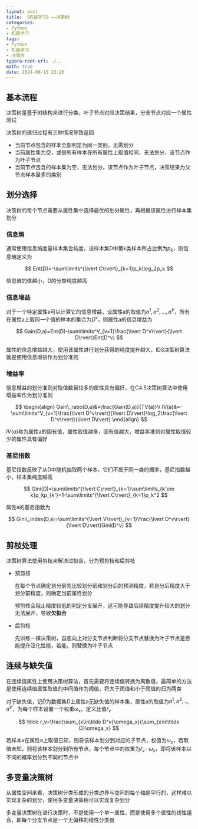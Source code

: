 ```yaml
---
layout: post
title: 《机器学习》——决策树
categories:
- Python
- 机器学习
tags:
- Python
- 机器学习
- 决策树
typora-root-url: ./..
math: true
date: 2024-06-15 23:20
---
```


## 基本流程

决策树是基于树结构来进行分类，叶子节点对应决策结果，分支节点对应一个属性测试

决策树的递归过程有三种情况导致返回

-   当前节点包含的样本全部判定为同一类别，无需划分
-   当前属性集为空，或是所有样本在所有属性上取值相同，无法划分，该节点作为叶子节点
-   当前节点包含的样本集为空，无法划分，该节点作为叶子节点，决策结果为父节点样本最多的类别

## 划分选择

决策树的每个节点需要从属性集中选择最优的划分属性，再根据该属性进行样本集划分

### 信息熵

通常使用信息熵度量样本集合纯度，设样本集D中第k类样本所占比例为$p_k$，则信息熵定义为

$$
Ent(D)=-\sum\limits^{\lvert C\rvert}_{k=1}p_k\log_2p_k
$$

信息熵的值越小，D的分类纯度越高

### 信息增益

对于一个特定属性a可以计算它的信息增益，设属性a的取值为$a^1,a^2,...,a^V$，所有在属性a上取同一个值的样本的集合为$D^v$，则属性a的信息增益为

$$
Gain(D,a)=Ent(D)-\sum\limits^V_{v=1}\frac{\lvert D^v\rvert}{\lvert D\rvert}Ent(D^v)
$$

属性的信息增益越大，使用该属性进行划分获得的纯度提升越大，ID3决策树算法就是使用信息增益作为划分准则

### 增益率

信息增益的划分准则对取值数目较多的属性具有偏好，在C4.5决策树算法中使用增益率作为划分准则

$$
\begin{align}
Gain\_ratio(D,a)&=\frac{Gain(D,a)}{TV(a)}\\
IV(a)&=-\sum\limits^V_{v=1}\frac{\lvert D^v\rvert}{\lvert D\rvert}\log_2\frac{\lvert D^v\rvert}{\lvert D\rvert}
\end{align}
$$

$IV(a)$称为属性a的固有值，属性取值越多，固有值越大，增益率准则对属性取值较少的属性具有偏好

### 基尼指数

基尼指数反映了从D中随机抽取两个样本，它们不属于同一类的概率，基尼指数越小，样本集纯度越高

$$
Gini(D)=\sum\limits^{\lvert C\rvert}_{k=1}\sum\limits_{k'\ne k}p_kp_{k'}=1-\sum\limits^{\lvert C\rvert}_{k=1}p_k^2
$$

属性a的基尼指数为

$$
Gini\_index(D,a)=\sum\limits^{\lvert V\rvert}_{v=1}\frac{\lvert D^v\rvert}{\lvert D\rvert}Gini(D^v)
$$

## 剪枝处理

决策树算法使用剪枝来解决过拟合，分为预剪枝和后剪枝

-   预剪枝

    在每个节点确定划分前先比较划分前和划分后的预测精度，若划分后精度大于划分前精度，则确定当前属性划分

    预剪枝会阻止精度较低的判定分支展开，这可能导致后续精度提升较大的划分无法展开，导致**欠拟合**

-   后剪枝

    先训练一棵决策树，自底向上对分支节点判断将分支节点替换为叶子节点是否能提升泛化性能，若能，则替换为叶子节点

## 连续与缺失值

在连续值属性上使用决策树算法，首先需要将连续值转换为离散值，最简单的方法是使用连续值属性取值的中间值作为阈值，将大于阈值和小于阈值的归为两类

对于缺失值，记$\tilde D$为数据集$D$上属性a无缺失值的样本集，属性a的取值为$a^1,a^2,..,a^V$，为每个样本设置一个权重$\omega_x$，定义比值$\tilde r_v$

$$
\tilde r_v=\frac{\sum_{x\in\tilde D^v}\omega_x}{\sum_{x\in\tilde D}\omega_x}
$$

若样本x在属性a上取值已知，则将该样本划分到对应的子节点，权值为$\omega_x$，若取值未知，则将该样本划分到所有节点，每个节点中的权重为$\tilde r_v\cdot\omega_x$，即将该样本以不同的概率划分到不同的节点中

## 多变量决策树

从属性空间来看，决策树分类形成的分类边界与空间的每个轴是平行的，这样难以实现复杂的划分，使用多变量决策树可以实现复杂划分

多变量决策树在进行决策时，不是使用一个单一属性，而是使用多个属性的线性组合，即每个分支节点是一个无偏移的线性分类器
